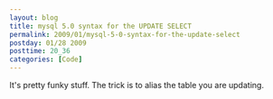 ```yaml
---
layout: blog
title: mysql 5.0 syntax for the UPDATE SELECT
permalink: 2009/01/mysql-5-0-syntax-for-the-update-select
postday: 01/28 2009
posttime: 20_36
categories: [Code]
---
```


<p>It&#039;s pretty funky stuff. The trick is to alias the table you are updating.</p>
<script src="https://gist.github.com/860852.js?file=update_select_sample.sql"></script>
